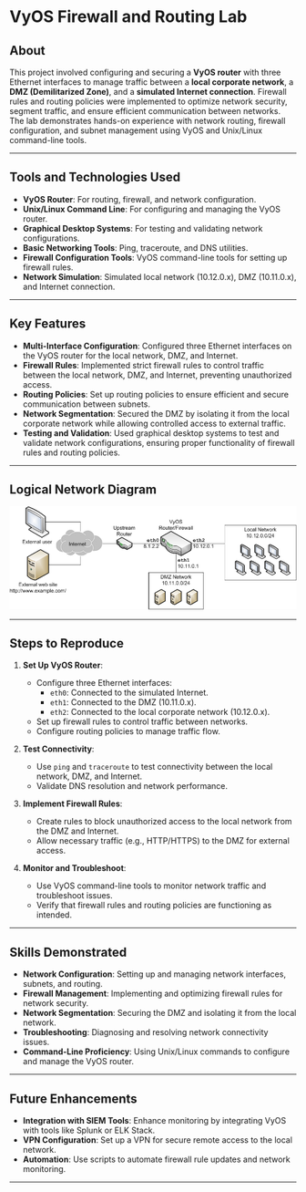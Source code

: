 # VyOS Firewall and Routing Lab

## About
This project involved configuring and securing a **VyOS router** with three Ethernet interfaces to manage traffic between a **local corporate network**, a **DMZ (Demilitarized Zone)**, and a **simulated Internet connection**. Firewall rules and routing policies were implemented to optimize network security, segment traffic, and ensure efficient communication between networks. The lab demonstrates hands-on experience with network routing, firewall configuration, and subnet management using VyOS and Unix/Linux command-line tools.

---

## Tools and Technologies Used
- **VyOS Router**: For routing, firewall, and network configuration.
- **Unix/Linux Command Line**: For configuring and managing the VyOS router.
- **Graphical Desktop Systems**: For testing and validating network configurations.
- **Basic Networking Tools**: Ping, traceroute, and DNS utilities.
- **Firewall Configuration Tools**: VyOS command-line tools for setting up firewall rules.
- **Network Simulation**: Simulated local network (10.12.0.x), DMZ (10.11.0.x), and Internet connection.

---

## Key Features
- **Multi-Interface Configuration**: Configured three Ethernet interfaces on the VyOS router for the local network, DMZ, and Internet.
- **Firewall Rules**: Implemented strict firewall rules to control traffic between the local network, DMZ, and Internet, preventing unauthorized access.
- **Routing Policies**: Set up routing policies to ensure efficient and secure communication between subnets.
- **Network Segmentation**: Secured the DMZ by isolating it from the local corporate network while allowing controlled access to external traffic.
- **Testing and Validation**: Used graphical desktop systems to test and validate network configurations, ensuring proper functionality of firewall rules and routing policies.

---

## Logical Network Diagram
![Logical Architecture Diagram](./images/Network.png)

---

## Steps to Reproduce
1. **Set Up VyOS Router**:
   - Configure three Ethernet interfaces:
     - `eth0`: Connected to the simulated Internet.
     - `eth1`: Connected to the DMZ (10.11.0.x).
     - `eth2`: Connected to the local corporate network (10.12.0.x).
   - Set up firewall rules to control traffic between networks.
   - Configure routing policies to manage traffic flow.

2. **Test Connectivity**:
   - Use `ping` and `traceroute` to test connectivity between the local network, DMZ, and Internet.
   - Validate DNS resolution and network performance.

3. **Implement Firewall Rules**:
   - Create rules to block unauthorized access to the local network from the DMZ and Internet.
   - Allow necessary traffic (e.g., HTTP/HTTPS) to the DMZ for external access.

4. **Monitor and Troubleshoot**:
   - Use VyOS command-line tools to monitor network traffic and troubleshoot issues.
   - Verify that firewall rules and routing policies are functioning as intended.

---

## Skills Demonstrated
- **Network Configuration**: Setting up and managing network interfaces, subnets, and routing.
- **Firewall Management**: Implementing and optimizing firewall rules for network security.
- **Network Segmentation**: Securing the DMZ and isolating it from the local network.
- **Troubleshooting**: Diagnosing and resolving network connectivity issues.
- **Command-Line Proficiency**: Using Unix/Linux commands to configure and manage the VyOS router.

---

## Future Enhancements
- **Integration with SIEM Tools**: Enhance monitoring by integrating VyOS with tools like Splunk or ELK Stack.
- **VPN Configuration**: Set up a VPN for secure remote access to the local network.
- **Automation**: Use scripts to automate firewall rule updates and network monitoring.

---
